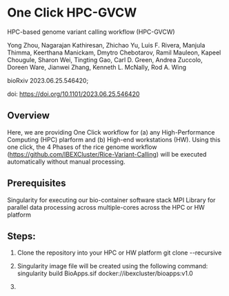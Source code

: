 # One Click HPC-GVCW 

HPC-based genome variant calling workflow (HPC-GVCW)

Yong Zhou, Nagarajan Kathiresan, Zhichao Yu, Luis F. Rivera, Manjula Thimma, Keerthana Manickam, Dmytro Chebotarov, Ramil Mauleon, Kapeel Chougule, Sharon Wei, Tingting Gao, Carl D. Green, Andrea Zuccolo, Doreen Ware, Jianwei Zhang, Kenneth L. McNally, Rod A. Wing

bioRxiv 2023.06.25.546420; </br>

doi: https://doi.org/10.1101/2023.06.25.546420

## Overview 

 Here, we are providing One Click workflow for (a) any High-Performance Computing (HPC) plarform and (b) High-end workstations (HW).
 Using this one click, the 4 Phases of the rice genome workflow (https://github.com/IBEXCluster/Rice-Variant-Calling) will be executed automatically without manual processing. 
 
## Prerequisites 
 Singularity for executing our bio-container software stack
 MPI Library for parallel data processing across multiple-cores across the HPC or HW platform 

## Steps: 

1. Clone the repository into your HPC or HW platform
   git clone --recursive 

3. Singularity image file will be created using the following command:
  singularity build BioApps.sif docker://ibexcluster/bioapps:v1.0

4. 

   

 
